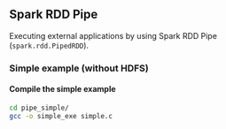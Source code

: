 ## Spark RDD Pipe
Executing external applications by using Spark RDD Pipe (`spark.rdd.PipedRDD`).

### Simple example (without HDFS)
#### Compile the simple example

```bash
cd pipe_simple/
gcc -o simple_exe simple.c
```
